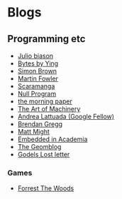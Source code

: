 Blogs
=====


## Programming etc
 - [Julio biason](https://blog.juliobiason.net/)
 - [Bytes by Ying](https://bytes.yingw787.com/)
 - [Simon Brown](https://simonbrown.je/)
 - [Martin Fowler](https://martinfowler.com/)
 - [Scaramanga](https://giannitedesco.github.io/)
 - [Null Program](https://nullprogram.com/)
 - [the morning paper](https://blog.acolyer.org/)
 - [The Art of Machinery](https://theartofmachinery.com/)
 - [Andrea Lattuada (Google Fellow)](https://andrea.lattuada.me/)
 - [Brendan Gregg](http://www.brendangregg.com/index.html)
 - [Matt Might](http://matt.might.net/)
 - [Embedded in Academia](https://blog.regehr.org/)
 - [The Geomblog](http://blog.geomblog.org/)
 - [Godels Lost letter](https://rjlipton.wordpress.com/)

### Games
 - [Forrest The Woods](https://www.forrestthewoods.com/)
